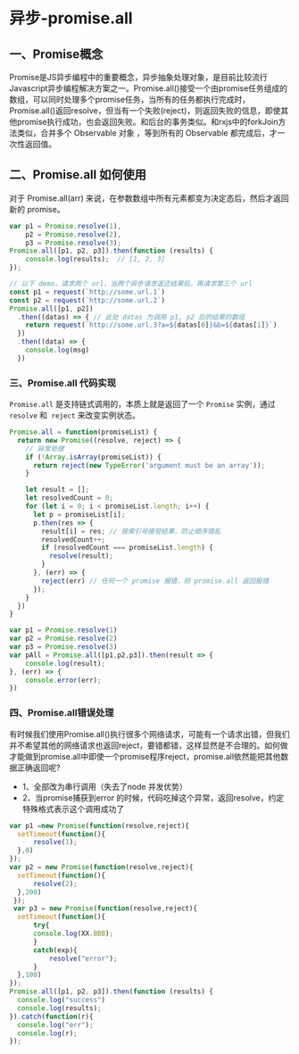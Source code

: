 # 异步-promise.all

## 一、Promise概念
Promise是JS异步编程中的重要概念，异步抽象处理对象，是目前比较流行Javascript异步编程解决方案之一。Promise.all()接受一个由promise任务组成的数组，可以同时处理多个promise任务，当所有的任务都执行完成时，Promise.all()返回resolve，但当有一个失败(reject)，则返回失败的信息，即使其他promise执行成功，也会返回失败。和后台的事务类似。和rxjs中的forkJoin方法类似，合并多个 Observable 对象 ，等到所有的 Observable 都完成后，才一次性返回值。

## 二、Promise.all 如何使用

对于 Promise.all(arr) 来说，在参数数组中所有元素都变为决定态后，然后才返回新的 promise。

```js
var p1 = Promise.resolve(1),
    p2 = Promise.resolve(2),
    p3 = Promise.resolve(3);
Promise.all([p1, p2, p3]).then(function (results) {
    console.log(results);  // [1, 2, 3]
});
```

```js
// 以下 demo，请求两个 url，当两个异步请求返还结果后，再请求第三个 url
const p1 = request(`http://some.url.1`)
const p2 = request(`http://some.url.2`)
Promise.all([p1, p2])
  .then((datas) => { // 此处 datas 为调用 p1, p2 后的结果的数组
    return request(`http://some.url.3?a=${datas[0]}&b=${datas[1]}`)
  })
  .then((data) => {
    console.log(msg)
  })
```

### 三、Promise.all 代码实现

`Promise.all` 是支持链式调用的，本质上就是返回了一个 `Promise` 实例，通过 `resolve` 和` reject` 来改变实例状态。

```js
Promise.all = function(promiseList) {
  return new Promise((resolve, reject) => {
    // 异常处理
    if (!Array.isArray(promiseList)) {
      return reject(new TypeError('argument must be an array'));
    }

    let result = [];
    let resolvedCount = 0;
    for (let i = 0; i < promiseList.length; i++) {
      let p = promiseList[i];
      p.then(res => {
        result[i] = res; // 按索引号接受结果，防止顺序错乱
        resolvedCount++;
        if (resolvedCount === promiseList.length) {
          resolve(result);
        }
      }, (err) => {
        reject(err) // 任何一个 promise 报错，则 promise.all 返回报错
      });
    }
  })
}

var p1 = Promise.resolve(1)
var p2 = Promise.resolve(2)
var p3 = Promise.resolve(3)
var pAll = Promise.all([p1,p2,p3]).then(result => {
    console.log(result);
}, (err) => {
    console.error(err);
})

```

### 四、Promise.all错误处理

有时候我们使用Promise.all()执行很多个网络请求，可能有一个请求出错，但我们并不希望其他的网络请求也返回reject，要错都错，这样显然是不合理的。如何做才能做到promise.all中即使一个promise程序reject，promise.all依然能把其他数据正确返回呢?

- 1、全部改为串行调用（失去了node 并发优势）
- 2、当promise捕获到error 的时候，代码吃掉这个异常，返回resolve，约定特殊格式表示这个调用成功了

```js
var p1 =new Promise(function(resolve,reject){
  setTimeout(function(){
      resolve(1);
  },0)
});
var p2 = new Promise(function(resolve,reject){
  setTimeout(function(){
      resolve(2);
  },200)
 });
 var p3 = new Promise(function(resolve,reject){
  setTimeout(function(){
      try{
      console.log(XX.BBB);
      }
      catch(exp){
          resolve("error");
      }
  },100)
});
Promise.all([p1, p2, p3]).then(function (results) {
  console.log("success")
  console.log(results);
}).catch(function(r){
  console.log("err");
  console.log(r);
});

```